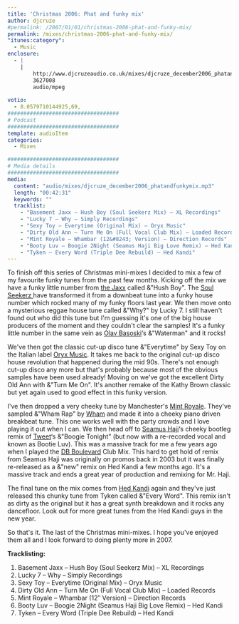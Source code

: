```yaml
---
title: 'Christmas 2006: Phat and funky mix'
author: djcruze
#permalink: /2007/01/01/christmas-2006-phat-and-funky-mix/
permalink: /mixes/christmas-2006-phat-and-funky-mix/
"itunes:category":
  - Music
enclosure:
  - |
    |
        http://www.djcruzeaudio.co.uk/mixes/djcruze_december2006_phatandfunkymix.mp3
        3627008
        audio/mpeg
        
votio:
  - 8.0579710144925,69,
###################################
# Podcast
###################################
template: audioItem
categories:
  - Mixes

###################################
# Media details
###################################
media:
  content: "audio/mixes/djcruze_december2006_phatandfunkymix.mp3"
  length: "00:42:31"
  keywords: ""
  tracklist:
    - "Basement Jaxx – Hush Boy (Soul Seekerz Mix) – XL Recordings"
    - "Lucky 7 – Why – Simply Recordings"
    - "Sexy Toy – Everytime (Original Mix) – Oryx Music"
    - "Dirty Old Ann – Turn Me On (Full Vocal Club Mix) – Loaded Records"
    - "Mint Royale – Whambar (12&#8243; Version) – Direction Records"
    - "Booty Luv – Boogie 2Night (Seamus Haji Big Love Remix) – Hed Kandi"
    - "Tyken – Every Word (Triple Dee Rebuild) – Hed Kandi"
---
```


To finish off this series of Christmas mini-mixes I decided to mix a few of my favourite funky tunes from the past few months. Kicking off the mix we have a funky little number from [the Jaxx][1] called &"Hush Boy". The [Soul Seekerz ][2]have transformed it from a downbeat tune into a funky house number which rocked many of my funky floors last year. We then move onto a mysterious reggae house tune called &"Why?" by Lucky 7. I still haven't found out who did this tune but I'm guessing it's one of the big house producers of the moment and they couldn't clear the samples! It's a funky little number in the same vein as [Olav Basoski][3]&#8216;s &"Waterman" and it rocks!

We've then got the classic cut-up disco tune &"Everytime" by Sexy Toy on the Italian label [Oryx Music][4]. It takes me back to the original cut-up disco house revolution that happened during the mid 90s. There's not enough cut-up disco any more but that's probably because most of the obvious samples have been used already! Moving on we've got the excellent Dirty Old Ann with &"Turn Me On". It's another remake of the Kathy Brown classic but yet again used to good effect in this funky version.

I've then dropped a very cheeky tune by Manchester's [Mint Royale][5]. They've sampled &"Wham Rap" by [Wham][6] and made it into a cheeky piano driven breakbeat tune. This one works well with the party crowds and I love playing it out when I can. We then head off to [Seamus Haji][7]&#8216;s cheeky bootleg remix of [Tweet][8]&#8216;s &"Boogie Tonight" (but now with a re-recorded vocal and known as Bootie Luv). This was a massive track for me a few years ago when I played the [DB Boulevard][9] Club Mix. This hard to get hold of remix from Seamus Haji was originally on promos back in 2003 but it was finally re-released as a &"new" remix on Hed Kandi a few months ago. It's a massive track and ends a great year of production and remixing for Mr. Haji.

The final tune on the mix comes from [Hed Kandi][10] again and they've just released this chunky tune from Tyken called &"Every Word". This remix isn't as dirty as the original but it has a great synth breakdown and it rocks any dancefloor. Look out for more great tunes from the Hed Kandi guys in the new year.

So that's it. The last of the Christmas mini-mixes. I hope you've enjoyed them all and I look forward to doing plenty more in 2007.

**Tracklisting:**

  1. Basement Jaxx – Hush Boy (Soul Seekerz Mix) – XL Recordings
  2. Lucky 7 – Why – Simply Recordings
  3. Sexy Toy – Everytime (Original Mix) – Oryx Music
  4. Dirty Old Ann – Turn Me On (Full Vocal Club Mix) – Loaded Records
  5. Mint Royale – Whambar (12&#8243; Version) – Direction Records
  6. Booty Luv – Boogie 2Night (Seamus Haji Big Love Remix) – Hed Kandi
  7. Tyken – Every Word (Triple Dee Rebuild) – Hed Kandi

<div style="clear:both;">
</div>

 [1]: http://www.basementjaxx.co.uk/
 [2]: http://www.soulseekerz.com/
 [3]: http://www.olavbasoski.nl/
 [4]: http://www.oryxmusic.com/
 [5]: http://www.mint-royale.com/
 [6]: http://www.georgemichael.com/
 [7]: http://www.biglovemusic.co.uk/
 [8]: http://www.atlanticrecords.com/tweet
 [9]: http://www.dbboulevard.it/
 [10]: http://www.hedkandi.com/